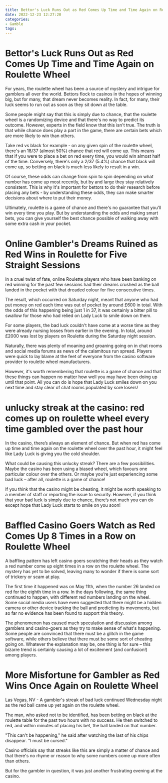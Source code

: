 ```yaml
---
title: Bettor's Luck Runs Out as Red Comes Up Time and Time Again on Roulette Wheel 
date: 2022-12-23 12:27:20
categories:
- Gamble
tags:
---
```



#  Bettor's Luck Runs Out as Red Comes Up Time and Time Again on Roulette Wheel 

For years, the roulette wheel has been a source of mystery and intrigue for gamblers all over the world. Bettors flock to casinos in the hopes of winning big, but for many, that dream never becomes reality. In fact, for many, their luck seems to run out as soon as they sit down at the table.

Some people might say that this is simply due to chance, that the roulette wheel is a randomizing device and that there's no way to predict its outcome. However, experts in the field know that this isn't true. The truth is that while chance does play a part in the game, there are certain bets which are more likely to win than others. 

Take red vs black for example - on any given spin of the roulette wheel, there's an 18/37 (almost 50%) chance that red will come up. This means that if you were to place a bet on red every time, you would win almost half of the time. Conversely, there's only a 2/37 (5.4%) chance that black will come up, so betting on black is much less likely to result in a win. 

Of course, these odds can change from spin to spin depending on what number has come up most recently, but by and large they stay relatively consistent. This is why it's important for bettors to do their research before placing any bets - by understanding these odds, they can make smarter decisions about where to put their money. 

Ultimately, roulette is a game of chance and there's no guarantee that you'll win every time you play. But by understanding the odds and making smart bets, you can give yourself the best chance possible of walking away with some extra cash in your pocket.

#  Online Gambler's Dreams Ruined as Red Wins in Roulette for Five Straight Sessions 

In a cruel twist of fate, online Roulette players who have been banking on red winning for the past few sessions had their dreams crushed as the ball landed in the pocket with that dreaded colour for five consecutive times.

The result, which occurred on Saturday night, meant that anyone who had put money on red each time was out of pocket by around £600 in total. With the odds of this happening being just 1 in 37, it was certainly a bitter pill to swallow for those who had relied on Lady Luck to smile down on them.

For some players, the bad luck couldn't have come at a worse time as they were already nursing losses from earlier in the evening. In total, around £2000 was lost by players on Roulette during the Saturday night session. 

Naturally, there was plenty of moaning and groaning going on in chat rooms and social media forums as news of the calamitous run spread. Players were quick to lay blame at the feet of everyone from the casino software provider to roulette wheel manufacturers.

However, it's worth remembering that roulette is a game of chance and that these things can happen no matter how well you may have been doing up until that point. All you can do is hope that Lady Luck smiles down on you next time and stay clear of chat rooms populated by sore losers!

#  unlucky streak at the casino: red comes up on roulette wheel every time gambled over the past hour

In the casino, there’s always an element of chance. But when red has come up time and time again on the roulette wheel over the past hour, it might feel like Lady Luck is giving you the cold shoulder.

What could be causing this unlucky streak? There are a few possibilities. Maybe the casino has been using a biased wheel, which favours one particular colour over the others. Or maybe you’re just experiencing some bad luck – after all, roulette is a game of chance!

If you think that the casino might be cheating, it might be worth speaking to a member of staff or reporting the issue to security. However, if you think that your bad luck is simply due to chance, there’s not much you can do except hope that Lady Luck starts to smile on you soon!

#  Baffled Casino Goers Watch as Red Comes Up 8 Times in a Row on Roulette Wheel 

A baffling pattern has left casino goers scratching their heads as they watch a red number come up eight times in a row on the roulette wheel. The mystery has yet to be solved, leaving many to wonder if there is some sort of trickery or scam at play.

The first time it happened was on May 11th, when the number 26 landed on red for the eighth time in a row. In the days following, the same thing continued to happen, with different red numbers landing on the wheel. Some social media users have even suggested that there might be a hidden camera or other device tracking the ball and predicting its movements, but so far no evidence has been found to support this theory.

The phenomenon has caused much speculation and discussion among gamblers and casino-goers as they try to make sense of what's happening. Some people are convinced that there must be a glitch in the game software, while others believe that there must be some sort of cheating going on. Whatever the explanation may be, one thing is for sure – this bizarre trend is certainly causing a lot of excitement (and confusion!) among players.

#  More Misfortune for Gambler as Red Wins Once Again on Roulette Wheel

Las Vegas, NV - A gambler's streak of bad luck continued Wednesday night as the red ball came up yet again on the roulette wheel.

The man, who asked not to be identified, has been betting on black at the roulette table for the past two hours with no success. He then switched to red, and within minutes of placing his bet, the ball landed on that number.

"This can't be happening," he said after watching the last of his chips disappear. "I must be cursed."

 Casino officials say that streaks like this are simply a matter of chance and that there's no rhyme or reason to why some numbers come up more often than others.

But for the gambler in question, it was just another frustrating evening at the casino.